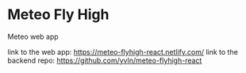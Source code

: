 # Meteo Fly High
Meteo web app

link to the web app: https://meteo-flyhigh-react.netlify.com/
link to the backend repo: https://github.com/yvln/meteo-flyhigh-react
